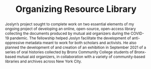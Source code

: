 ---
pid: g2021joslyn
title: Organizing Resource Library
category: Grad Fellowship Project
tags:
- public-humanities
cohort_year: '2021'
abstract: Joslyn’s project sought to complete work on two essential elements of my
  ongoing project of developing an online, open-source, open-access library collecting
  the documents produced by mutual aid organizers during the COVID-19 pandemic. The
  fellowship helped Joslyn facilitate the development of anti-oppressive metadata
  meant to work for both scholars and activists. He also planned the development of
  and creation of an exhibition in September 2021 of a series of oral histories collected
  by Bronx Community College students of Bronx-based mutual aid organizers, in collaboration
  with a variety of community-based libraries and archives across New York City.
pis:
- joslyn
layout: project
---